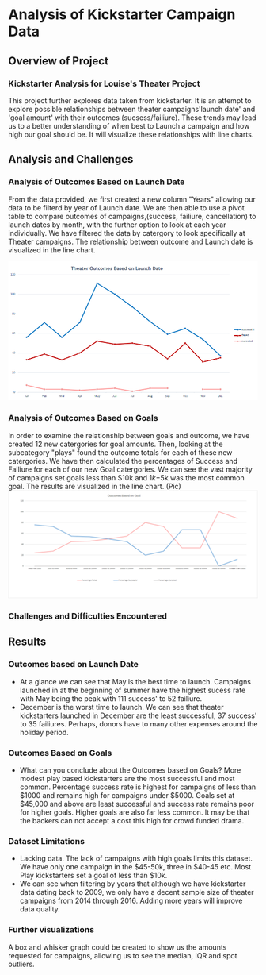 # Analysis of Kickstarter Campaign Data

  
## **Overview of Project**

### **Kickstarter Analysis for Louise's Theater Project**

This project further explores data taken from kickstarter.  It is an attempt to explore possible relationships between  theater campaigns'launch date' and 'goal amount' with their outcomes (sucsess/failiure). These trends may lead us to a better understanding of when best to Launch a campaign and how high our goal should be. It will visualize these relationships with line charts.

## **Analysis and Challenges**


### **Analysis of Outcomes Based on Launch Date**
From the data provided, we first created a new column "Years" allowing our data to be filterd by year of Launch date. We are then able to use a pivot table to compare outcomes of campaigns,(success, failiure, cancellation) to launch dates by month, with the further option to look at each year individually. We have filtered the data by catergory to look specifically at Theater campaigns.
The relationship between outcome and Launch date is visualized in the line chart.

![Outcomes_Based_on_Launch](Resources/Theater_Outcomes_vs_Launch.png)


 

### **Analysis of Outcomes Based on Goals**
In order to examine the relationship between goals and outcome, we have created 12 new catergories for goal amounts. Then, looking at the subcategory "plays" found the outcome totals for each of these new catergories.
We have then calculated the percentages of Success and Failiure for each of our new Goal catergories. We can see the vast majority of campaigns set goals less than $10k and $1k-$5k was the most common goal. 
The results are visualized in the line chart.
(Pic)
![Outcomes_Based_on_Goals](Resources/Outcomes_vs_Goals.png)

 

### **Challenges and Difficulties Encountered**

## **Results**
### **Outcomes based on Launch Date**

- At a glance we can see that May is the best time to launch. Campaigns launched in at the beginning of summer have the highest sucess rate with May being the peak with 111 success' to 52 failiure.  
- December is the worst time to launch.  We can see that theater kickstarters launched in December are the least successful, 37 success' to 35 failiures. Perhaps, donors have to many other expenses around the holiday period.


 
### **Outcomes Based on Goals**
- What can you conclude about the Outcomes based on Goals?
More modest play based kickstarters are the most successful and most common. Percentage success rate is highest for campaigns of less than $1000 and remains high for campaigns under $5000.
Goals set at $45,000 and above are least successful and success rate remains poor for higher goals. Higher goals are also far less common.  It may be that the backers can not accept a cost this high for crowd funded drama.  
  
  
  


### Dataset Limitations

- Lacking data. The lack of campaigns with high goals limits this dataset. We have only one campaign in the $45-50k, three in $40-45 etc. Most Play kickstarters set a goal of less than $10k.
- We can see when filtering by years that although we have kickstarter data dating back to 2009, we only have a decent sample size of theater campaigns from 2014 through 2016. Adding more years will improve data quality.  



### Further visualizations ###
A box and whisker graph could be created to show us the amounts requested for campaigns, allowing us to see the median, IQR and spot outliers.